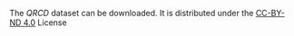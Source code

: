The *QRCD* dataset can be downloaded. It is distributed under the [CC-BY-ND 4.0](https://creativecommons.org/licenses/by-nd/4.0/) License
